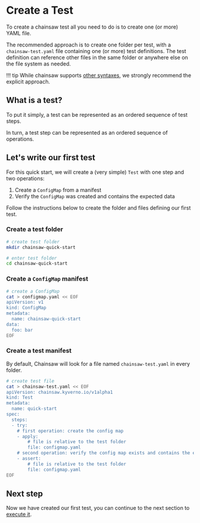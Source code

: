 # Create a Test

To create a chainsaw test all you need to do is to create one (or more) YAML file.

The recommended approach is to create one folder per test, with a `chainsaw-test.yaml` file containing one (or more) test definitions.
The test definition can reference other files in the same folder or anywhere else on the file system as needed.

!!! tip
    While chainsaw supports [other syntaxes](./tests/index.md), we strongly recommend the explicit approach.

## What is a test?

To put it simply, a test can be represented as an ordered sequence of test steps.

In turn, a test step can be represented as an ordered sequence of operations.

## Let's write our first test

For this quick start, we will create a (very simple) `Test` with one step and two operations:

1. Create a `ConfigMap` from a manifest
1. Verify the `ConfigMap` was created and contains the expected data

Follow the instructions below to create the folder and files defining our first test.

### Create a test folder

```bash
# create test folder
mkdir chainsaw-quick-start

# enter test folder
cd chainsaw-quick-start
```

### Create a `ConfigMap` manifest

```bash
# create a ConfigMap
cat > configmap.yaml << EOF
apiVersion: v1
kind: ConfigMap
metadata:
  name: chainsaw-quick-start
data:
  foo: bar
EOF
```

### Create a test manifest

By default, Chainsaw will look for a file named `chainsaw-test.yaml` in every folder.

```bash
# create test file
cat > chainsaw-test.yaml << EOF
apiVersion: chainsaw.kyverno.io/v1alpha1
kind: Test
metadata:
  name: quick-start
spec:
  steps:
  - try:
    # first operation: create the config map
    - apply:
        # file is relative to the test folder
        file: configmap.yaml
    # second operation: verify the config map exists and contains the expected data
    - assert:
        # file is relative to the test folder
        file: configmap.yaml
EOF
```

## Next step

Now we have created our first test, you can continue to the next section to [execute it](./run-test.md).
